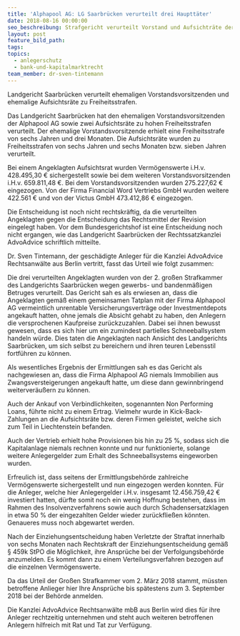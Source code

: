 ```yaml
---
title: 'Alphapool AG: LG Saarbrücken verurteilt drei Haupttäter'
date: 2018-08-16 00:00:00
seo_beschreibung: Strafgericht verurteilt Vorstand und Aufsichträte der Alphapool AG
layout: post
feature_bild_path:
tags:
topics:
  - anlegerschutz
  - bank-und-kapitalmarktrecht
team_member: dr-sven-tintemann
---
```


Landgericht Saarbr&uuml;cken verurteilt ehemaligen Vorstandsvorsitzenden und ehemalige Aufsichtsr&auml;te zu Freiheitsstrafen.

Das Landgericht Saarbr&uuml;cken hat den ehemaligen Vorstandsvorsitzenden der Alphapool AG sowie zwei Aufsichtsr&auml;te zu hohen Freiheitsstrafen verurteilt. Der ehemalige Vorstandsvorsitzende erhielt eine Freiheitsstrafe von sechs Jahren und drei Monaten. Die Aufsichtsr&auml;te wurden zu Freiheitsstrafen von sechs Jahren und sechs Monaten bzw. sieben Jahren verurteilt.

Bei einem Angeklagten Aufsichtsrat wurden Verm&ouml;genswerte i.H.v. 428.495,30 € sichergestellt sowie bei dem weiteren Vorstandsvorsitzenden i.H.v. 659.811,48 €. Bei dem Vorstandsvorsitzenden wurden 275.227,62 € eingezogen. Von der Firma Financial Word Vertriebs GmbH wurden weitere 422.561 € und von der Victus GmbH 473.412,86 € eingezogen.

Die Entscheidung ist noch nicht rechtskr&auml;ftig, da die verurteilten Angeklagten gegen die Entscheidung das Rechtsmittel der Revision eingelegt haben. Vor dem Bundesgerichtshof ist eine Entscheidung noch nicht ergangen, wie das Landgericht Saarbr&uuml;cken der Rechtssatzkanzlei AdvoAdvice schriftlich mitteilte.

Dr. Sven Tintemann, der gesch&auml;digte Anleger f&uuml;r die Kanzlei AdvoAdvice Rechtsanw&auml;lte aus Berlin vertritt, fasst das Urteil wie folgt zusammen:

Die drei verurteilten Angeklagten wurden von der 2. gro&szlig;en Strafkammer des Landgerichts Saarbr&uuml;cken wegen gewerbs- und bandenm&auml;&szlig;igen Betruges verurteilt. Das Gericht sah es als erwiesen an, dass die Angeklagten gem&auml;&szlig; einem gemeinsamen Tatplan mit der Firma Alphapool AG vermeintlich unrentable Versicherungsvertr&auml;ge oder Investmentdepots angekauft hatten, ohne jemals die Absicht gehabt zu haben, den Anlegern die versprochenen Kaufpreise zur&uuml;ckzuzahlen. Dabei sei ihnen bewusst gewesen, dass es sich hier um ein zumindest partielles Schneeballsystem handeln w&uuml;rde. Dies taten die Angeklagten nach Ansicht des Landgerichts Saarbr&uuml;cken, um sich selbst zu bereichern und ihren teuren Lebensstil fortf&uuml;hren zu k&ouml;nnen.

Als wesentliches Ergebnis der Ermittlungen sah es das Gericht als nachgewiesen an, dass die Firma Alphapool AG niemals Immobilien aus Zwangsversteigerungen angekauft hatte, um diese dann gewinnbringend weiterver&auml;u&szlig;ern zu k&ouml;nnen.

Auch der Ankauf von Verbindlichkeiten, sogenannten Non Performing Loans, f&uuml;hrte nicht zu einem Ertrag. Vielmehr wurde in Kick-Back-Zahlungen an die Aufsichtsr&auml;te bzw. deren Firmen geleistet, welche sich zum Teil in Liechtenstein befanden.

Auch der Vertrieb erhielt hohe Provisionen bis hin zu 25 %, sodass sich die Kapitalanlage niemals rechnen konnte und nur funktionierte, solange weitere Anlegergelder zum Erhalt des Schneeballsystems eingeworben wurden.

Erfreulich ist, dass seitens der Ermittlungsbeh&ouml;rde zahlreiche Verm&ouml;genswerte sichergestellt und nun eingezogen werden konnten. F&uuml;r die Anleger, welche hier Anlegergelder i.H.v. insgesamt 12.456.759,42 € investiert hatten, d&uuml;rfte somit noch ein wenig Hoffnung bestehen, dass im Rahmen des Insolvenzverfahrens sowie auch durch Schadensersatzklagen in etwa 50 % der eingezahlten Gelder wieder zur&uuml;ckflie&szlig;en k&ouml;nnten. Genaueres muss noch abgewartet werden.

Nach der Einziehungsentscheidung haben Verletzte der Straftat innerhalb von sechs Monaten nach Rechtskraft der Einziehungsentscheidung gem&auml;&szlig; &sect; 459k StPO die M&ouml;glichkeit, ihre Anspr&uuml;che bei der Verfolgungsbeh&ouml;rde anzumelden. Es kommt dann zu einem Verteilungsverfahren bezogen auf die einzelnen Verm&ouml;genswerte.

Da das Urteil der Gro&szlig;en Strafkammer vom 2. M&auml;rz 2018 stammt, m&uuml;ssten betroffene Anlieger hier Ihre Anspr&uuml;che bis sp&auml;testens zum 3. September 2018 bei der Beh&ouml;rde anmelden.

Die Kanzlei AdvoAdvice Rechtsanw&auml;lte mbB aus Berlin wird dies f&uuml;r ihre Anleger rechtzeitig unternehmen und steht auch weiteren betroffenen Anlegern hilfreich mit Rat und Tat zur Verf&uuml;gung.